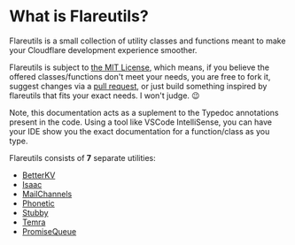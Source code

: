 # What is Flareutils?

Flareutils is a small collection of utility classes and functions meant to make your Cloudflare development experience smoother.

Flareutils is subject to [the MIT License](/license), which means, if you believe the offered classes/functions don't meet your needs, you are free to fork it, suggest changes via a [pull request](https://github.com/helloimalastair/FlareUtils/compare), or just build something inspired by flareutils that fits your exact needs. I won't judge. :wink:

Note, this documentation acts as a suplement to the Typedoc annotations present in the code. Using a tool like VSCode IntelliSense, you can have your IDE show you the exact documentation for a function/class as you type.

Flareutils consists of **7** separate utilities:

- [BetterKV](/betterkv/)
- [Isaac](/isaac/)
- [MailChannels](/mailchannels/)
- [Phonetic](/phonetic/)
- [Stubby](/stubby/)
- [Temra](/temra/)
- [PromiseQueue](/promisequeue/)
